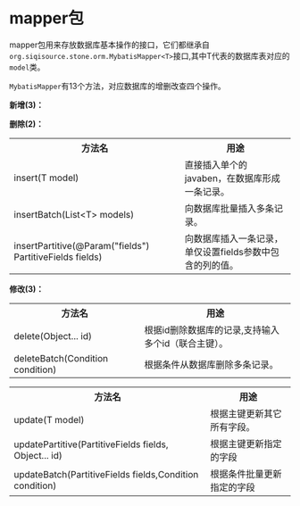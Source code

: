 # mapper包

mapper包用来存放数据库基本操作的接口，它们都继承自`org.siqisource.stone.orm.MybatisMapper<T>`接口,其中T代表的数据库表对应的`model`类。

`MybatisMapper`有13个方法，对应数据库的增删改查四个操作。

**新增(3)：**
<table>
    <tr>
    <th>方法名</th><th>用途</th>
    </tr>
    <tr>
    <td> insert(T model)</td>
    <td>直接插入单个的javaben，在数据库形成一条记录。</td>
    </tr>
    <tr>
    <td>insertBatch(List&lt;T> models)</td>
    <td>向数据库批量插入多条记录。</td>
    </tr>
    <tr>
    <td>insertPartitive(@Param("fields") PartitiveFields fields)</td>
    <td>向数据库插入一条记录，单仅设置fields参数中包含的列的值。</td>
    </tr>
</tbale>

**删除(2)：**
<table>
    <tr>
    <th>方法名</th><th>用途</th>
    </tr>
    <tr>
    <td> delete(Object... id)</td>
    <td>根据id删除数据库的记录,支持输入多个id（联合主键）。</td>
    </tr>
    <tr>
    <td>deleteBatch(Condition condition)</td>
    <td>根据条件从数据库删除多条记录。</td>
    </tr>
</tbale>

**修改(3)：**
<table>
    <tr>
    <th>方法名</th><th>用途</th>
    </tr>
    <tr>
    <td> update(T model)</td>
    <td>根据主键更新其它所有字段。</td>
    </tr>
    <tr>
    <td>updatePartitive(PartitiveFields fields, Object... id)</td>
    <td>根据主键更新指定的字段</td>
    </tr>
    <tr>
    <td>updateBatch(PartitiveFields fields,Condition condition)</td>
    <td>根据条件批量更新指定的字段</td>
    </tr>
</tbale>


